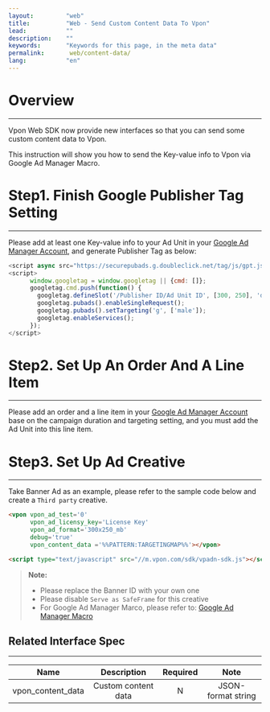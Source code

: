 ```yaml
---
layout:         "web"
title:          "Web - Send Custom Content Data To Vpon"
lead:           ""
description:    ""
keywords:       "Keywords for this page, in the meta data"
permalink:       web/content-data/
lang:           "en"
---
```


# Overview
---
Vpon Web SDK now provide new interfaces so that you can send some custom content data to Vpon.

This instruction will show you how to send the Key-value info to Vpon via Google Ad Manager Macro.

# Step1. Finish Google Publisher Tag Setting
---
Please add at least one Key-value info to your Ad Unit in your [Google Ad Manager Account], and generate Publisher Tag as below:

```javascript
<script async src="https://securepubads.g.doubleclick.net/tag/js/gpt.js"></script>
<script>
      window.googletag = window.googletag || {cmd: []};
      googletag.cmd.push(function() {
        googletag.defineSlot('/Publisher ID/Ad Unit ID', [300, 250], 'div-gpt-ad-1604460699018-0').addService(googletag.pubads());
        googletag.pubads().enableSingleRequest();
        googletag.pubads().setTargeting('g', ['male']);
        googletag.enableServices();
      });
</script>
```

# Step2. Set Up An Order And A Line Item
---
Please add an order and a line item in your [Google Ad Manager Account] base on the campaign duration and targeting setting, and you must add the Ad Unit into this line item.

# Step3. Set Up Ad Creative
---
Take Banner Ad as an example, please refer to the sample code below and create a `Third party` creative.


```html
<vpon vpon_ad_test='0'
      vpon_ad_licensy_key='License Key'
      vpon_ad_format='300x250_mb'
      debug='true'
      vpon_content_data ='%%PATTERN:TARGETINGMAP%%'></vpon>

<script type="text/javascript" src="//m.vpon.com/sdk/vpadn-sdk.js"></script>
```

>**Note:**
>* Please replace the Banner ID with your own one
>* Please disable `Serve as SafeFrame` for this creative
>* For Google Ad Manager Marco, please refer to: [Google Ad Manager Macro]


## Related Interface Spec
---

| Name          | Description              | Required    | Note                      |
|:------------:|:----------------:|:-------:|:-------------------------:|
|vpon\_content\_data| Custom content data    | N       | JSON-format string           |


[Google Mobile Ads SDK Integration Guide]: https://developers.google.com/ad-manager/mobile-ads-sdk/ios/quick-start
[Google Ad Manager Account]: https://admanager.google.com
[Ad Manager Ad Unit]: {{site.imgurl}}/AppAdManager_03.png
[Google Ad Manager Macro]: https://support.google.com/admanager/answer/2376981